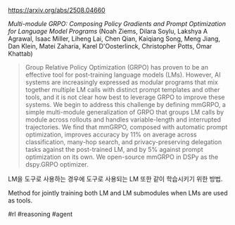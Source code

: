 https://arxiv.org/abs/2508.04660

*Multi-module GRPO: Composing Policy Gradients and Prompt Optimization for Language Model Programs* (Noah Ziems, Dilara Soylu, Lakshya A Agrawal, Isaac Miller, Liheng Lai, Chen Qian, Kaiqiang Song, Meng Jiang, Dan Klein, Matei Zaharia, Karel D'Oosterlinck, Christopher Potts, Omar Khattab)

> Group Relative Policy Optimization (GRPO) has proven to be an effective tool for post-training language models (LMs). However, AI systems are increasingly expressed as modular programs that mix together multiple LM calls with distinct prompt templates and other tools, and it is not clear how best to leverage GRPO to improve these systems. We begin to address this challenge by defining mmGRPO, a simple multi-module generalization of GRPO that groups LM calls by module across rollouts and handles variable-length and interrupted trajectories. We find that mmGRPO, composed with automatic prompt optimization, improves accuracy by 11% on average across classification, many-hop search, and privacy-preserving delegation tasks against the post-trained LM, and by 5% against prompt optimization on its own. We open-source mmGRPO in DSPy as the dspy.GRPO optimizer.

LM을 도구로 사용하는 경우에 도구로 사용되는 LM 또한 같이 학습시키기 위한 방법.

Method for jointly training both LM and LM submodules when LMs are used as tools.

#rl #reasoning #agent 